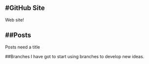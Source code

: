 #GitHub Site
-----------
Web site!

##Posts
-------
Posts need a title

##Branches
I have got to start using branches to develop new ideas.
